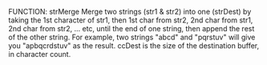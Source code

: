 FUNCTION: strMerge
Merge two strings (str1 & str2) into one (strDest) by taking the 1st character of str1, then 1st char from str2, 2nd char from str1, 2nd char from str2, … etc, until the end of one string, then append the rest of the other string. For example, two strings "abcd" and "pqrstuv" will give you "apbqcrdstuv" as the result. ccDest is the size of the destination buffer, in character count.
